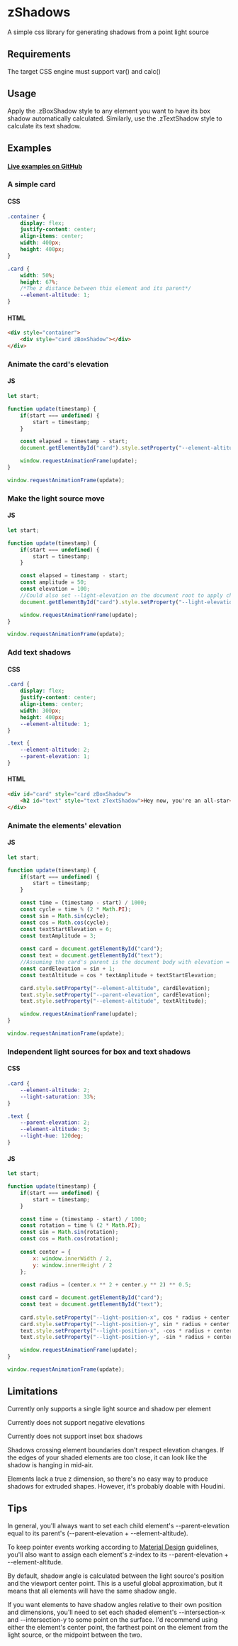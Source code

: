 # zShadows

A simple css library for generating shadows from a point light source

## Requirements

The target CSS engine must support var() and calc()

## Usage

Apply the .zBoxShadow style to any element you want to have its box shadow automatically calculated. Similarly, use the .zTextShadow style to calculate its text shadow.

## Examples

#### [Live examples on GitHub](https://kinseywk.github.io/zShadows)

### A simple card
#### CSS
```css
.container {
	display: flex;
	justify-content: center;
	align-items: center;
	width: 400px;
	height: 400px;
}

.card {
	width: 50%;
	height: 67%;
	/*The z distance between this element and its parent*/
	--element-altitude: 1;
}
```
#### HTML
```html
<div style="container">
	<div style="card zBoxShadow"></div>
</div>
```

### Animate the card's elevation
#### JS
```js
let start;

function update(timestamp) {
	if(start === undefined) {
		start = timestamp;
	}

	const elapsed = timestamp - start;
	document.getElementById("card").style.setProperty("--element-altitude") = Math.sin(elapsed % (2 * Math.PI)) + 1;

	window.requestAnimationFrame(update);
}

window.requestAnimationFrame(update);
```

### Make the light source move
#### JS
```js
let start;

function update(timestamp) {
	if(start === undefined) {
		start = timestamp;
	}

	const elapsed = timestamp - start;
	const amplitude = 50;
	const elevation = 100;
	//Could also set --light-elevation on the document root to apply change to all elements that haven't overridden the property
	document.getElementById("card").style.setProperty("--light-elevation", Math.cos(elapsed % (2 * Math.PI)) * amplitude / 2 + elevation);

	window.requestAnimationFrame(update);
}

window.requestAnimationFrame(update);
```

### Add text shadows
#### CSS
```css
.card {
	display: flex;
	justify-content: center;
	align-items: center;
	width: 300px;
	height: 400px;
	--element-altitude: 1;
}

.text {
	--element-altitude: 2;
	--parent-elevation: 1;
}
```
#### HTML
```html
<div id="card" style="card zBoxShadow">
	<h2 id="text" style="text zTextShadow">Hey now, you're an all-star</h2>
</div>
```

### Animate the elements' elevation
#### JS
```js
let start;

function update(timestamp) {
	if(start === undefined) {
		start = timestamp;
	}

	const time = (timestamp - start) / 1000;
	const cycle = time % (2 * Math.PI);
	const sin = Math.sin(cycle);
	const cos = Math.cos(cycle);
	const textStartElevation = 6;
	const textAmplitude = 3;
	
	const card = document.getElementById("card");
	const text = document.getElementById("text");
	//Assuming the card's parent is the document body with elevation = 0, the card's elevation is the same as its amplitude
	const cardElevation = sin + 1;
	const textAltitude = cos * textAmplitude + textStartElevation;

	card.style.setProperty("--element-altitude", cardElevation);
	text.style.setProperty("--parent-elevation", cardElevation);
	text.style.setProperty("--element-altitude", textAltitude);

	window.requestAnimationFrame(update);
}

window.requestAnimationFrame(update);
```

### Independent light sources for box and text shadows
#### CSS
```css
.card {
	--element-altitude: 2;
	--light-saturation: 33%;
}

.text {
	--parent-elevation: 2;
	--element-altitude: 5;
	--light-hue: 120deg;
}
```
#### JS
```js
let start;

function update(timestamp) {
	if(start === undefined) {
		start = timestamp;
	}

	const time = (timestamp - start) / 1000;
	const rotation = time % (2 * Math.PI);
	const sin = Math.sin(rotation);
	const cos = Math.cos(rotation);
	
	const center = {
		x: window.innerWidth / 2,
		y: window.innerHeight / 2
	};
	
	const radius = (center.x ** 2 + center.y ** 2) ** 0.5;

	const card = document.getElementById("card");
	const text = document.getElementById("text");
	
	card.style.setProperty("--light-position-x", cos * radius + center.x + "px");
	card.style.setProperty("--light-position-y", sin * radius + center.y + "px");
	text.style.setProperty("--light-position-x", -cos * radius + center.x + "px");
	text.style.setProperty("--light-position-y", -sin * radius + center.y + "px");

	window.requestAnimationFrame(update);
}

window.requestAnimationFrame(update);
```

## Limitations

Currently only supports a single light source and shadow per element

Currently does not support negative elevations

Currently does not support inset box shadows

Shadows crossing element boundaries don't respect elevation changes. If the edges of your shaded elements are too close, it can look like the shadow is hanging in mid-air.

Elements lack a true z dimension, so there's no easy way to produce shadows for extruded shapes. However, it's probably doable with Houdini.

## Tips

In general, you'll always want to set each child element's --parent-elevation equal to its parent's (--parent-elevation + --element-altitude).

To keep pointer events working according to [Material Design](https://material.io/design) guidelines, you'll also want to assign each element's z-index to its --parent-elevation + --element-altitude.

By default, shadow angle is calculated between the light source's position and the viewport center point. This is a useful global approximation, but it means that all elements will have the same shadow angle.

If you want elements to have shadow angles relative to their own position and dimensions, you'll need to set each shaded element's --intersection-x and --intersection-y to some point on the surface. I'd recommend using either the element's center point, the farthest point on the element from the light source, or the midpoint between the two.